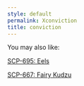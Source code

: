 ```yaml
---
style: default
permalink: Xconviction
title: conviction
---
```

You may also like:

[SCP-695: Eels](http://scp-wiki.net/scp-695)

[SCP-667: Fairy Kudzu](http://scp-wiki.net/scp-667)
